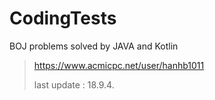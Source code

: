 # CodingTests

BOJ problems solved by JAVA and Kotlin


> https://www.acmicpc.net/user/hanhb1011
>
> last update : 18.9.4.
